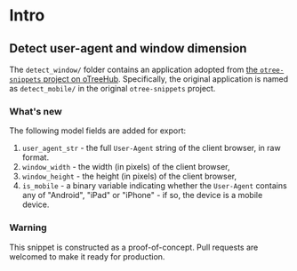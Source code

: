 # Intro

## Detect user-agent and window dimension
The `detect_window/` folder contains an application adopted from [the
`otree-snippets` project on
oTreeHub](https://www.otreehub.com/projects/otree-snippets/). Specifically, the
original application is named as `detect_mobile/` in the original
`otree-snippets` project.

### What's new
The following model fields are added for export:
1. `user_agent_str` - the full `User-Agent` string of the client browser, in raw
   format.
2. `window_width` - the width (in pixels) of the client browser, 
4. `window_height` - the height (in pixels) of the client browser, 
3. `is_mobile` - a binary variable indicating whether the `User-Agent` contains
   any of "Android", "iPad" or "iPhone" - if so, the device is a mobile device.

### Warning
This snippet is constructed as a proof-of-concept. Pull requests are welcomed to
make it ready for production.
